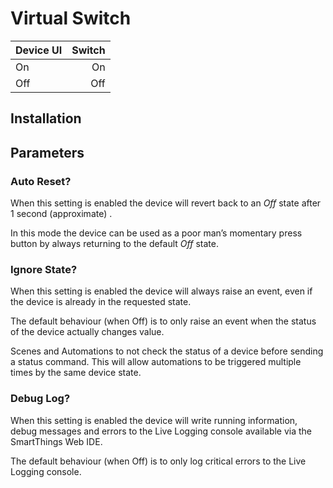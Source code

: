# Virtual Switch


| Device UI  | Switch     |
|------------|-----------:|
| On         | On         |
| Off        | Off        |



## Installation 





## Parameters

### Auto Reset?
When this setting is enabled the device will revert back to an *Off* state after 1 second (approximate) . 

In this mode the device can be used as a poor man’s momentary press button by always returning to the default *Off* state.


### Ignore State?
When this setting is enabled the device will always raise an event, even if the device is already in the requested state.

The default behaviour (when Off) is to only raise an event when the status of the device actually changes value.  

Scenes and Automations to not check the status of a device before sending a status command.  This will allow automations to be triggered multiple times by the same device state.


### Debug Log?
When this setting is enabled the device will write running information, debug messages and errors to the Live Logging console available via the SmartThings Web IDE.

The default behaviour (when Off) is to only log critical errors to the Live Logging console.  

